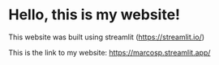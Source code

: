 # Hello, this is my website!

This website was built using streamlit (https://streamlit.io/)

This is the link to my website: https://marcosp.streamlit.app/
